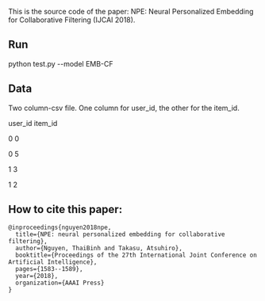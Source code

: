 This is the source code of the paper: NPE: Neural Personalized Embedding for Collaborative Filtering (IJCAI 2018).

## Run
python test.py --model EMB-CF

## Data
Two column-csv file. One column for user_id, the other for the item_id.

user_id item_id

0  0

0  5

1  3

1  2

## How to cite this paper:
```
@inproceedings{nguyen2018npe,
  title={NPE: neural personalized embedding for collaborative filtering},
  author={Nguyen, ThaiBinh and Takasu, Atsuhiro},
  booktitle={Proceedings of the 27th International Joint Conference on Artificial Intelligence},
  pages={1583--1589},
  year={2018},
  organization={AAAI Press}
}
```

